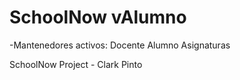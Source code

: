 SchoolNow vAlumno
=========

-Mantenedores activos: Docente 
                       Alumno
                       Asignaturas

SchoolNow Project - Clark Pinto

